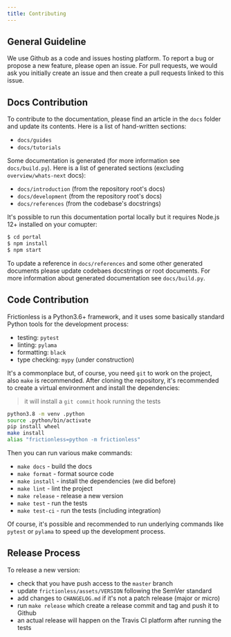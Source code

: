 ```yaml
---
title: Contributing
---
```


## General Guideline

We use Github as a code and issues hosting platform. To report a bug or propose a new feature, please open an issue. For pull requests, we would ask you initially create an issue and then create a pull requests linked to this issue.

## Docs Contribution

To contribute to the documentation, please find an article in the `docs` folder and update its contents. Here is a list of hand-written sections:
- `docs/guides`
- `docs/tutorials`

Some documentation is generated (for more information see `docs/build.py`). Here is a list of generated sections (excluding `overview/whats-next` docs):
- `docs/introduction` (from the repository root's docs)
- `docs/development` (from the repository root's docs)
- `docs/references` (from the codebase's docstrings)

It's possible to run this documentation portal locally but it requires Node.js 12+ installed on your comupter:

```bash
$ cd portal
$ npm install
$ npm start
```

To update a reference in `docs/references` and some other generated documents please update codebaes docstrings or root documents. For more information about generated documentation see `docs/build.py`.

## Code Contribution

Frictionless is a Python3.6+ framework, and it uses some basically standard Python tools for the development process:
- testing: `pytest`
- linting: `pylama`
- formatting: `black`
- type checking: `mypy` (under construction)

It's a commonplace but, of course, you need `git` to work on the project, also `make` is recommended. After cloning the repository, it's recommended to create a virtual environment and install the dependencies:

> it will install a `git commit` hook running the tests

```bash
python3.8 -m venv .python
source .python/bin/activate
pip install wheel
make install
alias "frictionless=python -m frictionless"
```

Then you can run various make commands:
- `make docs` - build the docs
- `make format` - format source code
- `make install` - install the dependencies (we did before)
- `make lint` - lint the project
- `make release` - release a new version
- `make test` - run the tests
- `make test-ci` - run the tests (including integration)

Of course, it's possible and recommended to run underlying commands like `pytest` or `pylama` to speed up the development process.

## Release Process

To release a new version:
- check that you have push access to the `master` branch
- update `frictionless/assets/VERSION` following the SemVer standard
- add changes to `CHANGELOG.md` if it's not a patch release (major or micro)
- run `make release` which create a release commit and tag and push it to Github
- an actual release will happen on the Travis CI platform after running the tests
